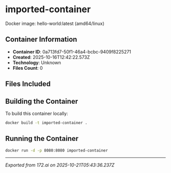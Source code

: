 # imported-container

Docker image: hello-world:latest (amd64/linux)

## Container Information

- **Container ID**: 0a713fd7-50f1-46a4-bcbc-9409f8225271
- **Created**: 2025-10-16T12:42:22.573Z
- **Technology**: Unknown
- **Files Count**: 0

## Files Included



## Building the Container

To build this container locally:

```bash
docker build -t imported-container .
```

## Running the Container

```bash
docker run -d -p 8080:8080 imported-container
```

---

*Exported from 172.ai on 2025-10-21T05:43:36.237Z*
